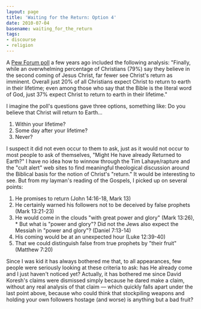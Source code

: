 ```yaml
---
layout: page
title: 'Waiting for the Return: Option 4'
date: 2010-07-04
basename: waiting_for_the_return
tags:
- discourse
- religion
---
```


A [Pew
Forum poll](http://pewforum.org/Politics-and-Elections/Many-Americans-Uneasy-with-Mix-of-Religion-and-Politics.aspx) a few years ago included the following analysis: "Finally, while
an overwhelming percentage of Christians (79%) say they believe in the second
coming of Jesus Christ, far fewer see Christ's return as imminent. Overall just
20% of all Christians expect Christ to return to earth in their lifetime; even
among those who say that the Bible is the literal word of God, just 37% expect
Christ to return to earth in their lifetime."

<!-- truncate -->

I imagine the poll's questions gave three options, something like: Do you believe that Christ will return to Earth...

1. Within your lifetime?
1. Some day after your lifetime?
1. Never?

I suspect it did not even occur to them to ask, just as it would not occur to
most people to ask of themselves, "Might He have already Returned to Earth?" I
have no idea how to winnow through the Tim Lahaye/rapture and the "cult alert"
web sites to find meaningful theological discussion around the Biblical basis
for the notion of Christ's "return." It would be interesting to see. But from my
layman's reading of the Gospels, I picked up on several points:

1. He promises to return (John 14:16-18, Mark 13)
1. He certainly warned his followers not to be deceived by false prophets (Mark 13:21-23)
1. He would come in the clouds "with great power and glory" (Mark 13:26), * But what is "power and glory"? Did not the Jews also expect the Messiah in "power and glory"? (Daniel 7:13-14)
1. His coming would be at an unexpected hour (Luke 12:39-40)
1. That we could distinguish false from true prophets by "their fruit" (Matthew 7:20)

Since I was kid it has always bothered me that, to all appearances, few people
were seriously looking at these criteria to ask: has He already come and I just
haven't noticed yet? Actually, it has bothered me since David Koresh's claims
were dismissed simply because he dared make a claim, without any real analysis
of that claim &mdash; which quickly falls apart under the last point above,
because who could think that stockpiling weapons and holding your own followers
hostage (and worse) is anything but a bad fruit?
